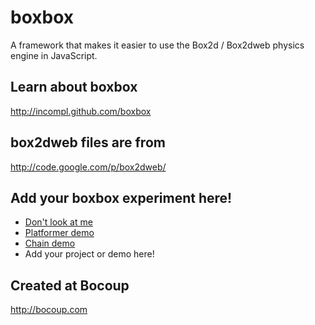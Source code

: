 # boxbox

A framework that makes it easier to use the Box2d / Box2dweb physics engine in JavaScript.

## Learn about boxbox

http://incompl.github.com/boxbox

## box2dweb files are from

http://code.google.com/p/box2dweb/

## Add your boxbox experiment here!

 * [Don't look at me](http://dontlookatme.maryrosecook.com/)
 * [Platformer demo](http://incompl.github.io/boxbox/boxbox/demos/platformer/demo.html)
 * [Chain demo](http://incompl.github.io/boxbox/boxbox/demos/chain/chain.html)
 * Add your project or demo here!

## Created at Bocoup

http://bocoup.com
